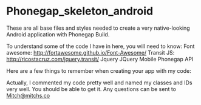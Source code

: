 Phonegap_skeleton_android
=========================

These are all base files and styles needed to create a very native-looking Android application with Phonegap Build.

To understand some of the code I have in here, you will need to know:
Font awesome: http://fortawesome.github.io/Font-Awesome/
Transit JS: http://ricostacruz.com/jquery.transit/
Jquery
JQuery Mobile
Phonegap API

Here are a few things to remember when creating your app with my code:

Actually, I commented my code pretty well and named my classes and IDs very well. You should be able to get it.
Any questions can be sent to Mitch@mitchs.co
